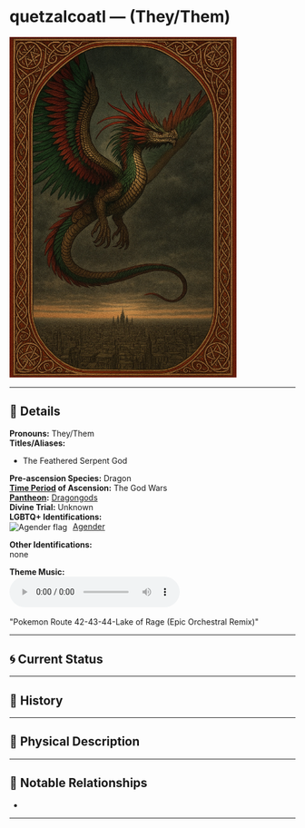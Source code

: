 # quetzalcoatl — (They/Them)

<!-- Optional -->
<img src="quetzalcoatl.jpg" alt="quetzalcoatl" style="height: 600px; width: auto;" />

---

## 📕 Details
**Pronouns:** They/Them  
**Titles/Aliases:**  
  - The Feathered Serpent God  

**Pre-ascension Species:** Dragon  
**[Time Period](../../history/time_periods/) of Ascension:** The God Wars  
**[Pantheon](../../../pantheons):** [Dragongods](../../../pantheons/dragongods/index.md)  
**Divine Trial:** Unknown  
**LGBTQ+ Identifications:**  
      <img src="../../flags/agender.jpg" alt="Agender flag" width="30" style="vertical-align: middle; margin-right: 6px;">
  [Agender](../../../identifiers/agender/index.md)  

**Other Identifications:**  
  none  

**Theme Music:**  
<audio controls>
  <source src="quetzalcoatl_|_pokemon_route_42-43-44-lake_of_rage_(epic_orchestral_remix).mp4" type="audio/mpeg">
  Your browser does not support the audio element.
</audio>

"Pokemon Route 42-43-44-Lake of Rage (Epic Orchestral Remix)"  




---

## 🌀 Current Status


---

## 📜 History


---

## 👤 Physical Description


---
## 🧩 Notable Relationships
  -   

---
